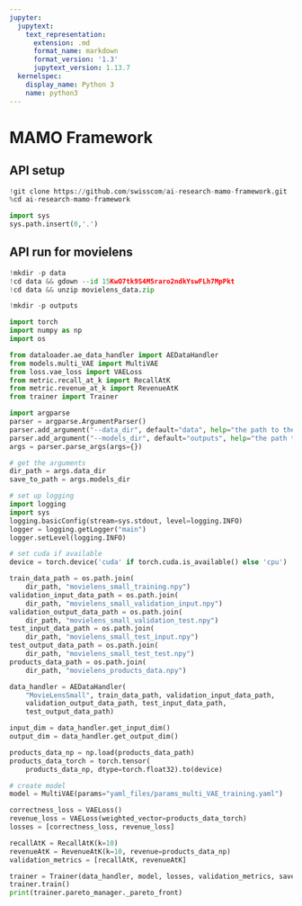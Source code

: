```yaml
---
jupyter:
  jupytext:
    text_representation:
      extension: .md
      format_name: markdown
      format_version: '1.3'
      jupytext_version: 1.13.7
  kernelspec:
    display_name: Python 3
    name: python3
---
```


<!-- #region id="UIe1TYuYudPY" -->
# MAMO Framework
<!-- #endregion -->

<!-- #region id="63IP87fSr-yZ" -->
## API setup
<!-- #endregion -->

```python colab={"base_uri": "https://localhost:8080/"} id="YkOSKuK1r_3x" executionInfo={"status": "ok", "timestamp": 1635270038457, "user_tz": -330, "elapsed": 1040, "user": {"displayName": "Sparsh Agarwal", "photoUrl": "https://lh3.googleusercontent.com/a/default-user=s64", "userId": "13037694610922482904"}} outputId="fd56a6e1-e9c6-4235-9f08-c8966168fd0b"
!git clone https://github.com/swisscom/ai-research-mamo-framework.git
%cd ai-research-mamo-framework
```

```python id="9TXAYj86sITI" executionInfo={"status": "ok", "timestamp": 1635270038460, "user_tz": -330, "elapsed": 10, "user": {"displayName": "Sparsh Agarwal", "photoUrl": "https://lh3.googleusercontent.com/a/default-user=s64", "userId": "13037694610922482904"}}
import sys
sys.path.insert(0,'.')
```

<!-- #region id="WUPM0inHr2R3" -->
## API run for movielens
<!-- #endregion -->

```python colab={"base_uri": "https://localhost:8080/"} id="MNBHXcP-r6Mh" executionInfo={"status": "ok", "timestamp": 1635270066306, "user_tz": -330, "elapsed": 23156, "user": {"displayName": "Sparsh Agarwal", "photoUrl": "https://lh3.googleusercontent.com/a/default-user=s64", "userId": "13037694610922482904"}} outputId="070022c7-f8ef-4e70-8119-782534939a83"
!mkdir -p data
!cd data && gdown --id 15KwO7tk9S4M5raro2ndkYswFLh7MpPkt
!cd data && unzip movielens_data.zip
```

```python id="GBoyIeEgtaMK" executionInfo={"status": "ok", "timestamp": 1635270376708, "user_tz": -330, "elapsed": 644, "user": {"displayName": "Sparsh Agarwal", "photoUrl": "https://lh3.googleusercontent.com/a/default-user=s64", "userId": "13037694610922482904"}}
!mkdir -p outputs
```

```python colab={"base_uri": "https://localhost:8080/"} id="k2tOVfk3sKMK" outputId="3658fa0d-7920-4e34-d394-91561d236dd9"
import torch
import numpy as np
import os

from dataloader.ae_data_handler import AEDataHandler
from models.multi_VAE import MultiVAE
from loss.vae_loss import VAELoss
from metric.recall_at_k import RecallAtK
from metric.revenue_at_k import RevenueAtK
from trainer import Trainer

import argparse
parser = argparse.ArgumentParser()
parser.add_argument("--data_dir", default="data", help="the path to the directory where the data is stored")
parser.add_argument("--models_dir", default="outputs", help="the path to the directory where to save the models, it must be empty")
args = parser.parse_args(args={})

# get the arguments
dir_path = args.data_dir
save_to_path = args.models_dir

# set up logging
import logging
import sys
logging.basicConfig(stream=sys.stdout, level=logging.INFO)
logger = logging.getLogger("main")
logger.setLevel(logging.INFO)

# set cuda if available
device = torch.device('cuda' if torch.cuda.is_available() else 'cpu')

train_data_path = os.path.join(
    dir_path, "movielens_small_training.npy")
validation_input_data_path = os.path.join(
    dir_path, "movielens_small_validation_input.npy")
validation_output_data_path = os.path.join(
    dir_path, "movielens_small_validation_test.npy")
test_input_data_path = os.path.join(
    dir_path, "movielens_small_test_input.npy")
test_output_data_path = os.path.join(
    dir_path, "movielens_small_test_test.npy")
products_data_path = os.path.join(
    dir_path, "movielens_products_data.npy")

data_handler = AEDataHandler(
    "MovieLensSmall", train_data_path, validation_input_data_path,
    validation_output_data_path, test_input_data_path,
    test_output_data_path)

input_dim = data_handler.get_input_dim()
output_dim = data_handler.get_output_dim()

products_data_np = np.load(products_data_path)
products_data_torch = torch.tensor(
    products_data_np, dtype=torch.float32).to(device)

# create model
model = MultiVAE(params="yaml_files/params_multi_VAE_training.yaml")

correctness_loss = VAELoss()
revenue_loss = VAELoss(weighted_vector=products_data_torch)
losses = [correctness_loss, revenue_loss]

recallAtK = RecallAtK(k=10)
revenueAtK = RevenueAtK(k=10, revenue=products_data_np)
validation_metrics = [recallAtK, revenueAtK]

trainer = Trainer(data_handler, model, losses, validation_metrics, save_to_path)
trainer.train()
print(trainer.pareto_manager._pareto_front)
```
